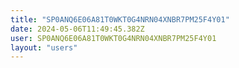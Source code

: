 ```yaml
---
title: "SP0ANQ6E06A81T0WKT0G4NRN04XNBR7PM25F4Y01"
date: 2024-05-06T11:49:45.382Z
user: SP0ANQ6E06A81T0WKT0G4NRN04XNBR7PM25F4Y01
layout: "users"
---
```

    